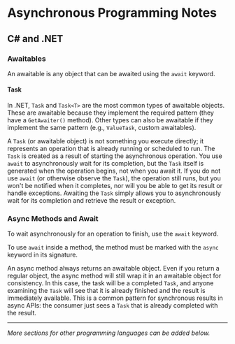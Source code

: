 
# Asynchronous Programming Notes

## C# and .NET

### Awaitables
An awaitable is any object that can be awaited using the `await` keyword.

#### Task
In .NET, `Task` and `Task<T>` are the most common types of awaitable objects. These are awaitable because they implement the required pattern (they have a `GetAwaiter()` method). Other types can also be awaitable if they implement the same pattern (e.g., `ValueTask`, custom awaitables).

A `Task` (or awaitable object) is not something you execute directly; it represents an operation that is already running or scheduled to run. The `Task` is created as a result of starting the asynchronous operation. You use `await` to asynchronously wait for its completion, but the `Task` itself is generated when the operation begins, not when you await it. If you do not use `await` (or otherwise observe the `Task`), the operation still runs, but you won't be notified when it completes, nor will you be able to get its result or handle exceptions. Awaiting the `Task` simply allows you to asynchronously wait for its completion and retrieve the result or exception.

### Async Methods and Await
To wait asynchronously for an operation to finish, use the `await` keyword.

To use `await` inside a method, the method must be marked with the `async` keyword in its signature.

An async method always returns an awaitable object. Even if you return a regular object, the async method will still wrap it in an awaitable object for consistency. In this case, the task will be a completed `Task`, and anyone examining the `Task` will see that it is already finished and the result is immediately available. This is a common pattern for synchronous results in async APIs: the consumer just sees a `Task` that is already completed with the result.

---

*More sections for other programming languages can be added below.*